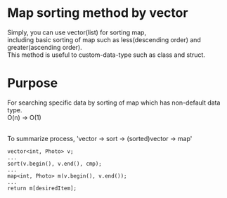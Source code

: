 # Map sorting method by vector
Simply, you can use vector(list) for sorting map, </br>
including basic sorting of map such as less(descending order) and greater(ascending order). </br>
This method is useful to custom-data-type such as class and struct.

# Purpose
For searching specific data by sorting of map which has non-default data type. </br>
O(n) -> O(1) </br></br>


To summarize process, 'vector -> sort -> (sorted)vector -> map'

```
vector<int, Photo> v;
...
sort(v.begin(), v.end(), cmp);
... 
map<int, Photo> m(v.begin(), v.end());
...
return m[desiredItem];
```
